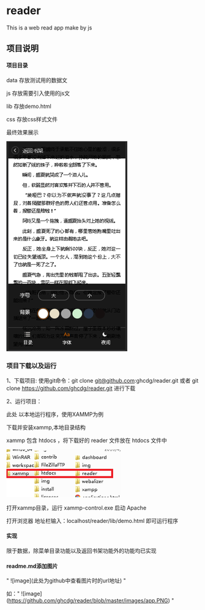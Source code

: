 # reader
This is a web read app make by js

## 项目说明

#### 项目目录
data 存放测试用的数据文

js 存放需要引入使用的js文

lib 存放demo.html 

css 存放css样式文件

最终效果展示

![image](https://github.com/ghcdg/reader/blob/master/images/app.PNG)

### 项目下载以及运行

1、下载项目: 使用git命令：git clone git@github.com:ghcdg/reader.git 或者 git clone https://github.com/ghcdg/reader.git 进行下载

2、运行项目：

此处 以本地运行程序，使用XAMMP为例

下载并安装xammp,本地目录结构

xammp 包含 htdocs ，将下载好的 reader 文件放在 htdocs 文件中

![image](https://github.com/ghcdg/reader/blob/master/images/%E7%9B%AE%E5%BD%95%E7%BB%93%E6%9E%84.png)

打开xammp目录，运行 xammp-control.exe 启动 Apache

打开浏览器 地址栏输入：localhost/reader/lib/demo.html 即可运行程序

#### 实现

限于数据，除菜单目录功能以及返回书架功能外的功能均已实现

#### readme.md添加图片

" \!\[image]\(此处为github中查看图片时的url地址) "

如：" \!\[image]\(https://github.com/ghcdg/reader/blob/master/images/app.PNG) "

